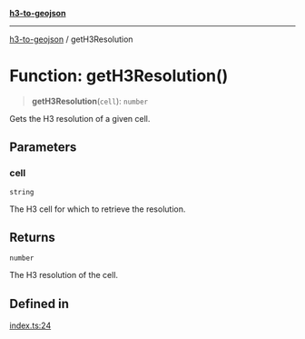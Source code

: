[**h3-to-geojson**](../README.md)

***

[h3-to-geojson](../README.md) / getH3Resolution

# Function: getH3Resolution()

> **getH3Resolution**(`cell`): `number`

Gets the H3 resolution of a given cell.

## Parameters

### cell

`string`

The H3 cell for which to retrieve the resolution.

## Returns

`number`

The H3 resolution of the cell.

## Defined in

[index.ts:24](https://github.com/alrico88/h3-to-geojson/blob/master/src/index.ts#L24)

